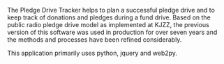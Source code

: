 The Pledge Drive Tracker helps to plan a successful pledge drive and to keep track of donations and pledges during a fund drive. Based on the public radio pledge drive model as implemented at KJZZ, the previous version of this software was used in production for over seven years and the methods and processes have been refined considerably.

This application primarily uses python, jquery and web2py.